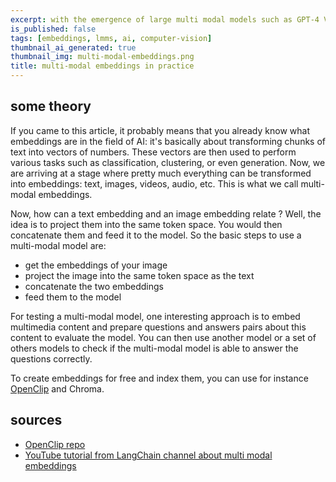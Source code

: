 ```yaml
---
excerpt: with the emergence of large multi modal models such as GPT-4 Vision or Gemini, which has multi-modality as its core, and also other open-source multi-modal models like Llava, it is important to understand how to use these models in practice. In this post, we will explore how  to do that.
is_published: false
tags: [embeddings, lmms, ai, computer-vision]
thumbnail_ai_generated: true
thumbnail_img: multi-modal-embeddings.png
title: multi-modal embeddings in practice
---
```


## some theory

If you came to this article, it probably means that you already know what embeddings are in the field of AI: it's basically about transforming chunks of text into vectors of numbers. These vectors are then used to perform various tasks such as classification, clustering, or even generation. Now, we are arriving at a stage where pretty much everything can be transformed into embeddings: text, images, videos, audio, etc. This is what we call multi-modal embeddings.

Now, how can a text embedding and an image embedding relate ? Well, the idea is to project them into the same token space. You would then concatenate them and feed it to the model. So the basic steps to use a multi-modal model are:

- get the embeddings of your image
- project the image into the same token space as the text
- concatenate the two embeddings
- feed them to the model

For testing a multi-modal model, one interesting approach is to embed multimedia content and prepare questions and answers pairs about this content to evaluate the model. You can then use another model or a set of others models to check if the multi-modal model is able to answer the questions correctly.

To create embeddings for free and index them, you can use for instance [OpenClip](https://github.com/mlfoundations/open_clip) and Chroma.

<!-- TODO -->

## sources

- [OpenClip repo](https://github.com/mlfoundations/open_clip)
- [YouTube tutorial from LangChain channel about multi modal embeddings](https://www.youtube.com/watch?v=28lC4fqukoc)